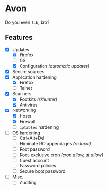 # Avon
Do you even `lib`, bro?

## Features
- [x] Updates
  - [x] Firefox
  - [ ] OS
  - [x] Configuration _(automatic updates)_
- [x] Secure sources
- [x] Application hardening
  - [x] Firefox
  - [ ] Telnet
- [x] Scanners
  - [x] Rootkits _(rkhunter)_
  - [x] Antivirus
- [x] Networking
  - [x] Hosts
  - [x] Firewall
  - [ ] `iptables` hardening
- [ ] OS hardening
  - [ ] Ctrl+Alt+Del
  - [ ] Eliminate RC-appendages _(rc.local)_
  - [ ] Root password
  - [ ] Root-exclusive cron _(cron.allow, at.allow)_
  - [ ] Guest account
  - [ ] Password policies
  - [ ] Secure boot password
- [ ] Misc.
  - [ ] Auditing
